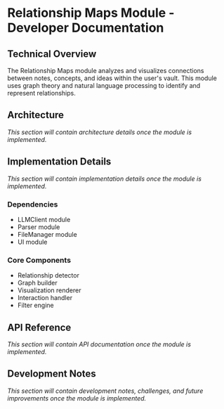 # Relationship Maps Module - Developer Documentation

## Technical Overview
The Relationship Maps module analyzes and visualizes connections between notes, concepts, and ideas within the user's vault. This module uses graph theory and natural language processing to identify and represent relationships.

## Architecture
*This section will contain architecture details once the module is implemented.*

## Implementation Details
*This section will contain implementation details once the module is implemented.*

### Dependencies
- LLMClient module
- Parser module
- FileManager module
- UI module

### Core Components
- Relationship detector
- Graph builder
- Visualization renderer
- Interaction handler
- Filter engine

## API Reference
*This section will contain API documentation once the module is implemented.*

## Development Notes
*This section will contain development notes, challenges, and future improvements once the module is implemented.*